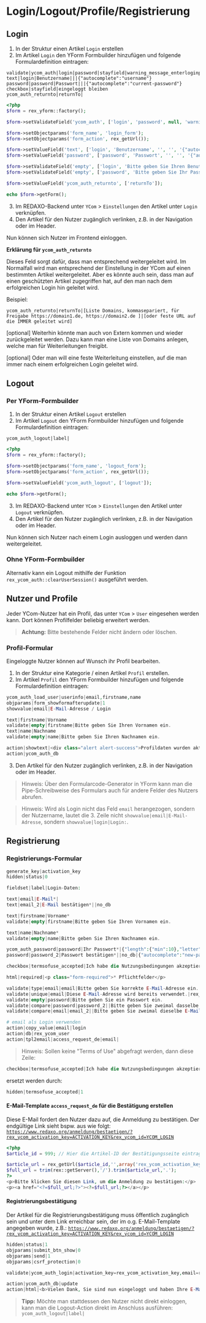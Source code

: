 # Login/Logout/Profile/Registrierung

## Login

1. In der Struktur einen Artikel `Login` erstellen
2. Im Artikel `Login` den YForm Formbuilder hinzufügen und folgende Formulardefinition eintragen:

```text
validate|ycom_auth|login|password|stayfield|warning_message_enterloginpsw|warning_message_login_failed
text|login|Benutzername|||{"autocomplete":"username"}
password|password|Passwort|||{"autocomplete":"current-password"}
checkbox|stayfield|eingeloggt bleiben
ycom_auth_returnto|returnTo|
```

```php
<?php
$form = rex_yform::factory();

$form->setValidateField('ycom_auth', ['login', 'password', null, 'warning_message_enterloginpsw', 'warning_message_login_failed']);

$form->setObjectparams('form_name', 'login_form');
$form->setObjectparams('form_action', rex_getUrl());

$form->setValueField('text', ['login', 'Benutzername', '', '', '{"autocomplete":"username"}']);
$form->setValueField('password', ['password', 'Passwort', '', '', '{"autocomplete":"current-password"}']);

$form->setValidateField('empty', ['login', 'Bitte geben Sie Ihren Benutzernamen ein']);
$form->setValidateField('empty', ['password', 'Bitte geben Sie Ihr Passwort ein']);

$form->setValueField('ycom_auth_returnto', ['returnTo']);

echo $form->getForm();
```

3. Im REDAXO-Backend unter `YCom` > `Einstellungen` den Artikel unter `Login` verknüpfen.
4. Den Artikel für den Nutzer zugänglich verlinken, z.B. in der Navigation oder im Header.

Nun können sich Nutzer im Frontend einloggen.

**Erklärung für `ycom_auth_returnto`**

Dieses Feld sorgt dafür, dass man entsprechend weitergeleitet wird.  Im Normalfall wird man entsprechend der Einstellung in der YCom auf einen bestimmten Artikel weitergeleitet. Aber es könnte auch sein, dass man auf einen geschützten Artikel zugegriffen hat, auf den man nach dem erfolgreichen Login hin geleitet wird.

Beispiel:

```text
ycom_auth_returnto|returnTo|[Liste Domains, kommasepariert, für Freigabe https://domain1.de, https://domain2.de ]|[oder feste URL auf die IMMER geleitet wird]
```

[optional] Weiterhin könnte man auch von Extern kommen und wieder zurückgeleitet werden. Dazu kann man eine Liste von Domains anlegen, welche man für Weiterleitungen freigibt.

[optional] Oder man will eine feste Weiterleitung einstellen, auf die man immer nach einem erfolgreichen Login geleitet wird.

## Logout

### Per YForm-Formbuilder

1. In der Struktur einen Artikel `Logout` erstellen
2. Im Artikel `Logout` den YForm Formbuilder hinzufügen und folgende Formulardefinition eintragen:

```text
ycom_auth_logout|label|
```

```php
<?php
$form = rex_yform::factory();

$form->setObjectparams('form_name', 'logout_form');
$form->setObjectparams('form_action', rex_getUrl());

$form->setValueField('ycom_auth_logout', ['logout']);

echo $form->getForm();
```

3. Im REDAXO-Backend unter `YCom` > `Einstellungen` den Artikel unter `Logout` verknüpfen.
4. Den Artikel für den Nutzer zugänglich verlinken, z.B. in der Navigation oder im Header.

Nun können sich Nutzer nach einem Login ausloggen und werden dann weitergeleitet.

### Ohne YForm-Formbuilder
Alternativ kann ein Logout mithilfe der Funktion `rex_ycom_auth::clearUserSession()` ausgeführt werden. 

## Nutzer und Profile

Jeder YCom-Nutzer hat ein Profil, das unter `YCom` > `User` eingesehen werden kann. Dort können Profilfelder beliebig erweitert werden.

> **Achtung:** Bitte bestehende Felder nicht ändern oder löschen.

### Profil-Formular

Eingeloggte Nutzer können auf Wunsch ihr Profil bearbeiten.

1. In der Struktur eine Kategorie / einen Artikel `Profil` erstellen.
2. Im Artikel `Profil` den YForm Formbuilder hinzufügen und folgende Formulardefinition eintragen:

```php
ycom_auth_load_user|userinfo|email,firstname,name
objparams|form_showformafterupdate|1
showvalue|email|E-Mail-Adresse / Login

text|firstname|Vorname
validate|empty|firstname|Bitte geben Sie Ihren Vornamen ein.
text|name|Nachname
validate|empty|name|Bitte geben Sie Ihren Nachnamen ein.

action|showtext|<div class="alert alert-success">Profildaten wurden aktualisiert</div>|||1
action|ycom_auth_db
```

3. Den Artikel für den Nutzer zugänglich verlinken, z.B. in der Navigation oder im Header.

> Hinweis: Über den Formularcode-Generator in YForm kann man die Pipe-Schreibweise des Formulars auch für andere Felder des Nutzers abrufen.

> Hinweis: Wird als Login nicht das Feld `email` herangezogen, sondern der Nutzername, lautet die 3. Zeile nicht `showvalue|email|E-Mail-Adresse`, sondern `showvalue|login|Login:`.

## Registrierung

### Registrierungs-Formular

```php
generate_key|activation_key
hidden|status|0

fieldset|label|Login-Daten:

text|email|E-Mail*|
text|email_2|E-Mail bestätigen*||no_db

text|firstname|Vorname*
validate|empty|firstname|Bitte geben Sie Ihren Vornamen ein.

text|name|Nachname*
validate|empty|name|Bitte geben Sie Ihren Nachnamen ein.

ycom_auth_password|password|Ihr Passwort*|{"length":{"min":10},"letter":{"min":1},"lowercase":{"min":0},"uppercase":{"min":0},"digit":{"min":1},"symbol":{"min":0}}|Das Passwort muss mindestens 10 Zeichen lang sein und eine Ziffer enthalten.
password|password_2|Passwort bestätigen*||no_db|{"autocomplete":"new-password"}

checkbox|termsofuse_accepted|Ich habe die Nutzungsbedingungen akzeptiert.|0|0|

html|required|<p class="form-required">* Pflichtfelder</p>

validate|type|email|email|Bitte geben Sie korrekte E-Mail-Adresse ein.
validate|unique|email|Diese E-Mail-Adresse wird bereits verwendet.|rex_ycom_user
validate|empty|password|Bitte geben Sie ein Passwort ein.
validate|compare|password|password_2||Bitte geben Sie zweimal dasselbe Passwort ein.
validate|compare|email|email_2||Bitte geben Sie zweimal dieselbe E-Mail-Adresse ein.

# email als Login verwenden
action|copy_value|email|login
action|db|rex_ycom_user
action|tpl2email|access_request_de|email|
```

> Hinweis: Sollen keine "Terms of Use" abgefragt werden, dann diese Zeile:
> 
```php
checkbox|termsofuse_accepted|Ich habe die Nutzungsbedingungen akzeptiert.|0|0|
```

ersetzt werden durch:

```php
hidden|termsofuse_accepted|1
```

#### E-Mail-Template `access_request_de` für die Bestätigung erstellen

Diese E-Mail fordert den Nutzer dazu auf, die Anmeldung zu bestätigen. Der endgültige Link sieht bspw. aus wie folgt: <code>https://www.redaxo.org/anmeldung/bestaetigen/?rex_ycom_activation_key=ACTIVATION_KEY&rex_ycom_id=YCOM_LOGIN</code>

```php
<?php
$article_id = 999; // Hier die Artikel-ID der Bestätigungsseite eintragen

$article_url = rex_getUrl($article_id,'',array('rex_ycom_activation_key'=>'REX_YFORM_DATA[field=activation_key]','rex_ycom_id'=>'REX_YFORM_DATA[field=email]'));
$full_url = trim(rex::getServer(),'/').trim($article_url,'.');
?>
<p>Bitte klicken Sie diesen Link, um die Anmeldung zu bestätigen:</p>
<p><a href="<?=$full_url;?>"><?=$full_url;?></a></p>
```

#### Registrierungsbestätigung

Der Artikel für die Registrierungsbestätigung muss öffentlich zugänglich sein und unter dem Link erreichbar sein, der im o.g. E-Mail-Template angegeben wurde, z.B.: <code>https://www.redaxo.org/anmeldung/bestaetigen/?rex_ycom_activation_key=ACTIVATION_KEY&rex_ycom_id=YCOM_LOGIN</code>

```php
hidden|status|1
objparams|submit_btn_show|0
objparams|send|1
objparams|csrf_protection|0

validate|ycom_auth_login|activation_key=rex_ycom_activation_key,email=rex_ycom_id|status=0|Zugang wurde bereits bestätigt oder ist schon fehlgeschlagen|status

action|ycom_auth_db|update
action|html|<b>Vielen Dank, Sie sind nun eingeloggt und haben Ihre E-Mail bestätigt</b>
```

> **Tipp:** Möchte man stattdessen den Nutzer nicht direkt einloggen, kann man die Logout-Action direkt im Anschluss ausführen: `ycom_auth_logout|label|`
